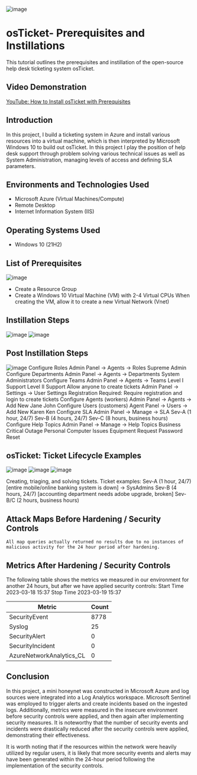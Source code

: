 ![image](https://github.com/Kalebrsims/osticket-prereqs/assets/155590792/d421be6e-1ac4-4c4d-8951-b6f2ba79a5be)

# osTicket- Prerequisites and Instillations
<p>This tutorial outlines the prerequisites and instillation of the open-source help desk ticketing system osTicket.</p> 
<h2>Video Demonstration</h2> 

[YouTube: How to Install osTicket with Prerequisites](https://github.com/Kalebrsims/osticket-prereqs)

## Introduction

In this project, I build a ticketing system in Azure and install various resources into a virtual machine, which is then interpreted by Microsoft Windows 10 to build out osTicket. In this project I play the position of help desk support through problem solving various technical issues as well as System Administration, managing levels of access and defining SLA parameters. 

<h2>Environments and Technologies Used</h2>

- Microsoft Azure (Virtual Machines/Compute)
- Remote Desktop
- Internet Information System (IIS)

## Operating Systems Used
- Windows 10 (21H2)

## List of Prerequisites
![image](https://github.com/Kalebrsims/osticket-prereqs/assets/155590792/b9e0d8f1-03bd-4d3f-81b9-ee2e7fe98efe)


- Create a Resource Group
- Create a Windows 10 Virtual Machine (VM) with 2-4 Virtual CPUs
When creating the VM, allow it to create a new Virtual Network (Vnet)



## Instillation Steps
![image](https://github.com/Kalebrsims/osticket-prereqs/assets/155590792/8239e9c9-a0ba-475e-b724-a6216607c330)
![image](https://github.com/Kalebrsims/osticket-prereqs/assets/155590792/c199349f-c112-4315-b314-d61b3b963714)

## Post Instillation Steps
![image](https://github.com/Kalebrsims/osticket-prereqs/assets/155590792/61a2d178-ffb7-4797-9460-42ef14e0264c)
Configure Roles
Admin Panel -> Agents -> Roles
Supreme Admin
Configure Departments
Admin Panel -> Agents -> Departments
System Administrators
Configure Teams
Admin Panel -> Agents -> Teams
Level I Support
Level II Support
Allow anyone to create tickets
Admin Panel -> Settings -> User Settings
Registration Required: Require registration and login to create tickets 
Configure Agents (workers)
Admin Panel -> Agents -> Add New
Jane
John
Configure Users (customers)
Agent Panel -> Users -> Add New
Karen
Ken
Configure SLA
Admin Panel -> Manage -> SLA
Sev-A (1 hour, 24/7)
Sev-B (4 hours, 24/7)
Sev-C (8 hours, business hours)
Configure Help Topics
Admin Panel -> Manage -> Help Topics
Business Critical Outage
Personal Computer Issues
Equipment Request
Password Reset


## osTicket: Ticket Lifecycle Examples
![image](https://github.com/Kalebrsims/osticket-prereqs/assets/155590792/f98c2618-8b50-4d65-998d-68eff5f64bf3)
![image](https://github.com/Kalebrsims/osticket-prereqs/assets/155590792/34ad2787-e1fe-47cd-b92a-197e844d1894)
![image](https://github.com/Kalebrsims/osticket-prereqs/assets/155590792/0bf16cd8-5a3b-4c39-ad1a-9bf5b2f410f7)
<p> Creating, triaging, and solving tickets. 
Ticket examples:
Sev-A (1 hour, 24/7) [entire mobile/online banking system is down] -> SysAdmins
Sev-B (4 hours, 24/7) [accounting department needs adobe upgrade, broken]
Sev-B/C (2 hours, business hours) </p>

## Attack Maps Before Hardening / Security Controls

```All map queries actually returned no results due to no instances of malicious activity for the 24 hour period after hardening.```

## Metrics After Hardening / Security Controls

The following table shows the metrics we measured in our environment for another 24 hours, but after we have applied security controls:
Start Time 2023-03-18 15:37
Stop Time	2023-03-19 15:37

| Metric                   | Count
| ------------------------ | -----
| SecurityEvent            | 8778
| Syslog                   | 25
| SecurityAlert            | 0
| SecurityIncident         | 0
| AzureNetworkAnalytics_CL | 0

## Conclusion

In this project, a mini honeynet was constructed in Microsoft Azure and log sources were integrated into a Log Analytics workspace. Microsoft Sentinel was employed to trigger alerts and create incidents based on the ingested logs. Additionally, metrics were measured in the insecure environment before security controls were applied, and then again after implementing security measures. It is noteworthy that the number of security events and incidents were drastically reduced after the security controls were applied, demonstrating their effectiveness.

It is worth noting that if the resources within the network were heavily utilized by regular users, it is likely that more security events and alerts may have been generated within the 24-hour period following the implementation of the security controls.
